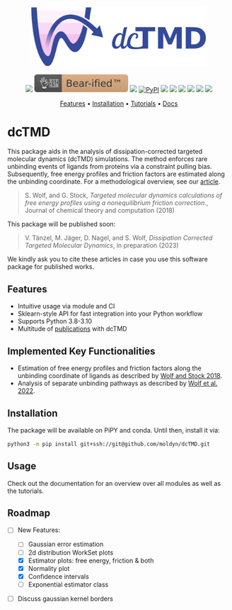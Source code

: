 <div align="center">
    <img  style="width: 400px;" src="https://raw.githubusercontent.com/moldyn/dcTMD/main/docs/dctmd_logo.svg" />
  <p>
    <a href="https://github.com/wemake-services/wemake-python-styleguide" alt="wemake-python-styleguide">
        <img src="https://img.shields.io/badge/style-wemake-000000.svg" /></a>
    <a href="https://beartype.rtfd.io" alt="bear-ified">
        <img src="https://raw.githubusercontent.com/beartype/beartype-assets/main/badge/bear-ified.svg" /></a>
    <a href="https://moldyn.github.io/dcTMD" alt="Docs">
        <img src="https://img.shields.io/badge/mkdocs-Documentation-brightgreen" /></a>
    <a href="https://pypi.org/project/dcTMD" alt="PyPI">
        <img alt="PyPI" src="https://img.shields.io/pypi/v/dcTMD" /></a>
    <a href="https://anaconda.org/conda-forge/dcTMD" alt="conda version">
        <img src="https://img.shields.io/conda/vn/conda-forge/dcTMD" /></a>
    <a href="https://pepy.tech/project/dcTMD" alt="Downloads">
        <img src="https://pepy.tech/badge/dcTMD" /></a>
    <a href="https://github.com/moldyn/dcTMD/blob/main/LICENSE" alt="License">
        <img src="https://img.shields.io/github/license/moldyn/dcTMD" /></a>
    <a href="https://github.com/moldyn/dcTMD/actions/workflows/codeql.yml" alt="CodeQL">
        <img src="https://github.com/moldyn/dcTMD/actions/workflows/codeql.yml/badge.svg?branch=main" /></a>
    <a href="https://github.com/moldyn/dcTMD/actions/workflows/pytest.yml" alt="GitHub Workflow Status">
        <img src="https://img.shields.io/github/actions/workflow/status/moldyn/dcTMD/pytest.yml?branch=main"></a>
    <a href="https://codecov.io/gh/moldyn/dcTMD" >
        <img src="https://codecov.io/gh/moldyn/dcTMD/branch/main/graph/badge.svg?token=XMLP2VUU33"/></a>
  </p>

  <p>
    <a href="#features">Features</a> •
    <a href="#installation">Installation</a> •
    <a href="https://moldyn.github.io/dcTMD/getting_started/">Tutorials</a> •
    <a href="https://moldyn.github.io/dcTMD/">Docs</a>
  </p>
</div>


# dcTMD

This package aids in the analysis of dissipation-corrected targeted molecular dynamics (dcTMD) simulations. The method enforces rare unbinding events of ligands from proteins via a constraint pulling bias. Subsequently, free energy profiles and friction factors are estimated along the unbinding coordinate. For a methodological overview, see our [article](https://pubs.acs.org/doi/full/10.1021/acs.jctc.8b00835).

> S. Wolf, and G. Stock,
> *Targeted molecular dynamics calculations of free energy profiles using a nonequilibrium friction correction.*,
> Journal of chemical theory and computation (2018)

This package will be published soon:

> V. Tänzel, M. Jäger, D. Nagel, and S. Wolf,
> *Dissipation Corrected Targeted Molecular Dynamics*,
> in preparation (2023)

We kindly ask you to cite these articles in case you use this software package for published works.

## Features
- Intuitive usage via module and CI
- Sklearn-style API for fast integration into your Python workflow
- Supports Python 3.8-3.10
- Multitude of [publications](https://www.moldyn.uni-freiburg.de/publications.html) with dcTMD

## Implemented Key Functionalities
- Estimation of free energy profiles and friction factors along the unbinding coordinate of ligands as described by [Wolf and Stock 2018](https://pubs.acs.org/doi/full/10.1021/acs.jctc.8b00835).
- Analysis of separate unbinding pathways as described by [Wolf et al. 2022](https://arxiv.org/abs/2212.07154).

## Installation
The package will be available on PiPY and conda. Until then, install it via:
```bash
python3 -m pip install git+ssh://git@github.com/moldyn/dcTMD.git
```

## Usage
Check out the documentation for an overview over all modules as well as the tutorials.

## Roadmap

- [ ] New Features:
    - [ ] Gaussian error estimation
    - [ ] 2d distribution WorkSet plots
    - [x] Estimator plots: free energy, friction & both
    - [x] Normality plot
    - [x] Confidence intervals
    - [ ] Exponential estimator class
- [ ] Discuss gaussian kernel borders

